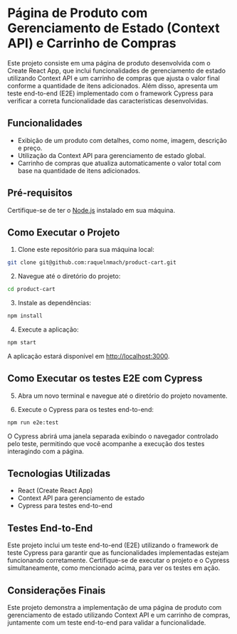 # Página de Produto com Gerenciamento de Estado (Context API) e Carrinho de Compras

Este projeto consiste em uma página de produto desenvolvida com o Create React App, que inclui funcionalidades de gerenciamento de estado utilizando Context API e um carrinho de compras que ajusta o valor final conforme a quantidade de itens adicionados. Além disso, apresenta um teste end-to-end (E2E) implementado com o framework Cypress para verificar a correta funcionalidade das características desenvolvidas.

## Funcionalidades

- Exibição de um produto com detalhes, como nome, imagem, descrição e preço.
- Utilização da Context API para gerenciamento de estado global.
- Carrinho de compras que atualiza automaticamente o valor total com base na quantidade de itens adicionados.

## Pré-requisitos

Certifique-se de ter o [Node.js](https://nodejs.org) instalado em sua máquina.

## Como Executar o Projeto

1. Clone este repositório para sua máquina local:

```bash
git clone git@github.com:raquelnmach/product-cart.git 
```

2. Navegue até o diretório do projeto:

```bash
cd product-cart
```
3. Instale as dependências:

```bash
npm install
```

4. Execute a aplicação:

```bash
npm start
```

A aplicação estará disponível em [http://localhost:3000](http://localhost:3000).

## Como Executar os testes E2E com Cypress

5. Abra um novo terminal e navegue até o diretório do projeto novamente.

6. Execute o Cypress para os testes end-to-end:

```bash
npm run e2e:test
```

O Cypress abrirá uma janela separada exibindo o navegador controlado pelo teste, permitindo que você acompanhe a execução dos testes interagindo com a página.

## Tecnologias Utilizadas

- React (Create React App)
- Context API para gerenciamento de estado
- Cypress para testes end-to-end

## Testes End-to-End

Este projeto inclui um teste end-to-end (E2E) utilizando o framework de teste Cypress para garantir que as funcionalidades implementadas estejam funcionando corretamente. Certifique-se de executar o projeto e o Cypress simultaneamente, como mencionado acima, para ver os testes em ação.

## Considerações Finais

Este projeto demonstra a implementação de uma página de produto com gerenciamento de estado utilizando Context API e um carrinho de compras, juntamente com um teste end-to-end para validar a funcionalidade. 

